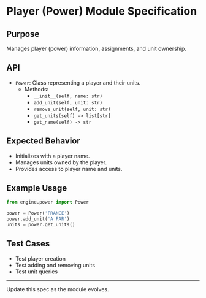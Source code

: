 # Player (Power) Module Specification

## Purpose
Manages player (power) information, assignments, and unit ownership.

## API
- `Power`: Class representing a player and their units.
  - Methods:
    - `__init__(self, name: str)`
    - `add_unit(self, unit: str)`
    - `remove_unit(self, unit: str)`
    - `get_units(self) -> list[str]`
    - `get_name(self) -> str`

## Expected Behavior
- Initializes with a player name.
- Manages units owned by the player.
- Provides access to player name and units.

## Example Usage
```python
from engine.power import Power

power = Power('FRANCE')
power.add_unit('A PAR')
units = power.get_units()
```

## Test Cases
- Test player creation
- Test adding and removing units
- Test unit queries

---

Update this spec as the module evolves.
